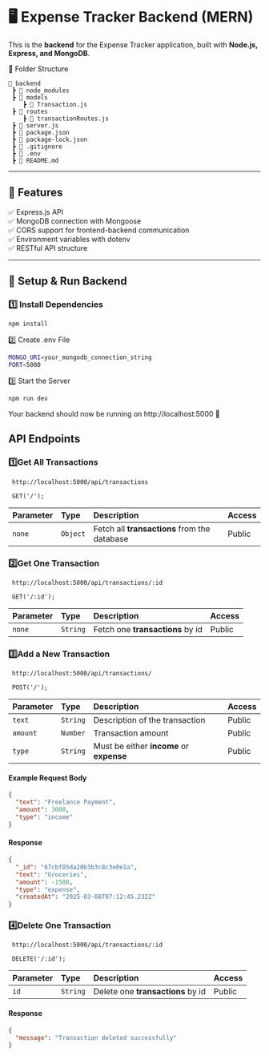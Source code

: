# 🖥️ Expense Tracker Backend (MERN)

This is the **backend** for the Expense Tracker application, built with **Node.js, Express, and MongoDB**.

📂 Folder Structure

``` Project
📂 backend
 ┣ 📂 node_modules
 ┣ 📂 models
    ┣ 📄 Transaction.js
 ┣ 📂 routes
    ┣ 📄 transactionRoutes.js
 ┣ 📄 server.js
 ┣ 📄 package.json
 ┣ 📄 package-lock.json
 ┣ 📄 .gitignore
 ┣ 📄 .env
 ┣ 📄 README.md
```
 ---


## 📌 Features
✅ Express.js API  
✅ MongoDB connection with Mongoose  
✅ CORS support for frontend-backend communication  
✅ Environment variables with dotenv  
✅ RESTful API structure 

---

## 🚀 Setup & Run Backend

### 1️⃣ Install Dependencies
```bash
npm install
```
2️⃣ Create .env File
```bash
MONGO_URI=your_mongodb_connection_string
PORT=5000
```

3️⃣ Start the Server
```bash
npm run dev
```
Your backend should now be running on http://localhost:5000 🚀

##  API Endpoints
### 1️⃣Get All Transactions

```
 http://localhost:5000/api/transactions

 GET('/');
```

| Parameter | Type     | Description                                        | Access     |
| :-------- | :------- | :--------------------------------                  | :-------   |
| `none`    | `Object` |   Fetch all **transactions** from the database     | Public     |



### 2️⃣Get One Transaction

```
 http://localhost:5000/api/transactions/:id

 GET('/:id');
```

| Parameter | Type     | Description                       | Access     |
| :-------- | :------- | :-------------------------------- | :-------   |
| `none`    | `String` |   Fetch one **transactions** by id| Public     |

### 3️⃣Add a New Transaction

```
 http://localhost:5000/api/transactions/

 POST('/');
```

| Parameter | Type     | Description                       | Access     |
| :-------- | :------- | :-------------------------------- | :-------   |
| `text`    | `String` |  Description of the transaction   | Public     |
| `amount`  | `Number` |  Transaction amount               | Public     |
| `type`    | `String` |  Must be either **income** or **expense**| Public     |

#### Example Request Body

``` json
{
  "text": "Freelance Payment",
  "amount": 3000,
  "type": "income"
}

```

#### Response

``` json
{
  "_id": "67cbf85da20b3b3c8c3e0e1a",
  "text": "Groceries",
  "amount": -1500,
  "type": "expense",
  "createdAt": "2025-03-08T07:12:45.232Z"
}

```

### 4️⃣Delete One Transaction

```
 http://localhost:5000/api/transactions/:id

 DELETE('/:id');
```

| Parameter | Type     | Description                       | Access     |
| :-------- | :------- | :-------------------------------- | :-------   |
| `id`      | `String` |  Delete one **transactions** by id| Public     |

#### Response

``` json
{
  "message": "Transaction deleted successfully"
}

```
